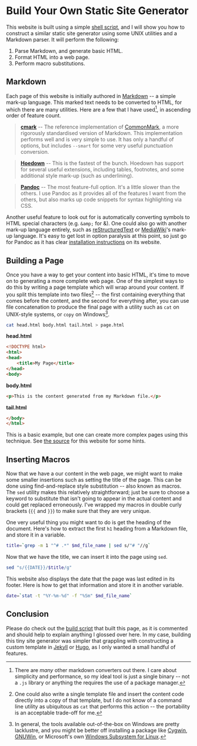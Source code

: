 # Build Your Own Static Site Generator
This website is built using a simple [shell script](src/build.sh), and I will show you how to construct a similar static site generator using some UNIX utilities and a Markdown parser. It will perform the following:

1. Parse Markdown, and generate basic HTML.
2. Format HTML into a web page.
3. Perform macro substitutions.

## Markdown
Each page of this website is initially authored in [Markdown](https://en.wikipedia.org/wiki/Markdown) -- a simple mark-up language. This marked text needs to be converted to HTML, for which there are many utilities. Here are a few that I have used[^1], in ascending order of feature count.

> **[cmark](https://github.com/commonmark/cmark)** -- The reference implementation of [CommonMark](http://commonmark.org/), a more rigorously standardised version of Markdown. This implementation performs well and is very simple to use. It has only a handful of options, but includes `--smart` for some very useful punctuation conversion.

> **[Hoedown](https://github.com/hoedown/hoedown)** -- This is the fastest of the bunch. Hoedown has support for several useful extensions, including tables, footnotes, and some additional style mark-up (such as underlining).

> **[Pandoc](https://pandoc.org/)** -- The most feature-full option. It's a little slower than the others. I use Pandoc as it provides all of the features I want from the others, but also marks up code snippets for syntax highlighting via CSS.

Another useful feature to look out for is automatically converting symbols to HTML special characters (e.g. `&amp;` for &). One could also go with another mark-up language entirely, such as [reStructuredText](http://docutils.sourceforge.net/rst.html) or [MediaWiki](https://www.mediawiki.org/wiki/MediaWiki)'s mark-up language. It's easy to get lost in option paralysis at this point, so just go for Pandoc as it has clear [installation instructions](https://pandoc.org/installing.html) on its website.

## Building a Page
Once you have a way to get your content into basic HTML, it's time to move on to generating a more complete web page. One of the simplest ways to do this by writing a page template which will wrap around your content. If you split this template into two files[^2] -- the first containing everything that comes before the content, and the second for everything after, you can use file concatenation to produce the final page with a utility such as `cat` on UNIX-style systems, or `copy` on Windows[^3].

```sh
cat head.html body.html tail.html > page.html
```

**head.html**
```HTML
<!DOCTYPE html>
<html>
<head>
    <title>My Page</title>
</head>
<body>
```

**body.html**
```HTML
<p>This is the content generated from my Markdown file.</p>
```

**tail.html**
```HTML
</body>
</html>
```

This is a basic example, but one can create more complex pages using this technique. See [the source](https://github.com/benhenshaw/benhenshaw.github.io/tree/master/src) for this website for some hints.

## Inserting Macros
Now that we have a our content in the web page, we might want to make some smaller insertions such as setting the title of the page. This can be done using find-and-replace style substitution -- also known as macros. The `sed` utility makes this relatively straightforward; just be sure to choose a keyword to substitute that isn't going to appear in the actual content and could get replaced erroneously. I've wrapped my macros in double curly brackets (`{{` and `}}`) to make sure that they are very unique.

One very useful thing you might want to do is get the heading of the document. Here's how to extract the first `h1` heading from a Markdown file, and store it in a variable.

```sh
title=`grep -m 1 "^# .*" $md_file_name | sed s/"# "//g`
```

Now that we have the title, we can insert it into the page using `sed`.

```sh
sed "s/{{DATE}}/$title/g"
```

This website also displays the date that the page was last edited in its footer. Here is how to get that information and store it in another variable.

```sh
date=`stat -t "%Y-%m-%d" -f "%Sm" $md_file_name`
```

## Conclusion
Please do check out the [build script](src/build.sh) that built this page, as it is commented and should help to explain anything I glossed over here. In my case, building this tiny site generator was simpler that grappling with constructing a custom template in [Jekyll](https://jekyllrb.com/) or [Hugo](https://gohugo.io/), as I only wanted a small handful of features.



[^1]: There are *many* other markdown converters out there. I care about simplicity and performance, so my ideal tool is just a single binary -- not a `.js` library or anything the requires the use of a package manager.

[^2]: One could also write a single template file and insert the content code directly into a copy of that template, but I do not know of a command line utility as ubiquitous as `cat` that performs this action -- the portability is an acceptable trade-off for me.

[^3]: In general, the tools available out-of-the-box on Windows are pretty lacklustre, and you might be better off installing a package like [Cygwin](https://www.cygwin.com/), [GNUWin](http://gnuwin32.sourceforge.net/), or Microsoft's own [Windows Subsystem for Linux](https://docs.microsoft.com/en-us/windows/wsl/about).

